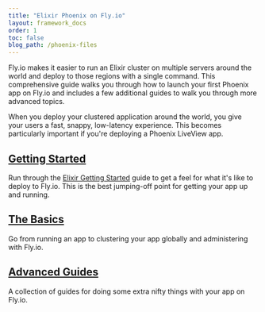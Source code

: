 ```yaml
---
title: "Elixir Phoenix on Fly.io"
layout: framework_docs
order: 1
toc: false
blog_path: /phoenix-files
---
```


Fly.io makes it easier to run an Elixir cluster on multiple servers around the world and deploy to those regions with a single command. This comprehensive guide walks you through how to launch your first Phoenix app on Fly.io and includes a few additional guides to walk you through more advanced topics.

When you deploy your clustered application around the world, you give your users a fast, snappy, low-latency experience. This becomes particularly important if you're deploying a Phoenix LiveView app.

## [Getting Started](./getting-started)

Run through the [Elixir Getting Started](./getting-started/) guide to get a feel for what it's like to deploy to Fly.io. This is the best jumping-off point for getting your app up and running.


## [The Basics](./the-basics)

Go from running an app to clustering your app globally and administering with Fly.io. 


## [Advanced Guides](./advanced-guides)

A collection of guides for doing some extra nifty things with your app on Fly.io.
